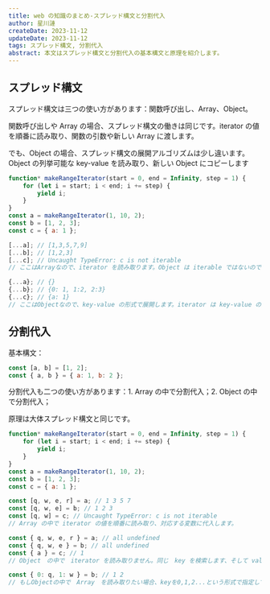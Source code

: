 ```yaml
---
title: web の知識のまとめ-スプレッド構文と分割代入
author: 星川漣
createDate: 2023-11-12
updateDate: 2023-11-12
tags: スプレッド構文, 分割代入
abstract: 本文はスプレッド構文と分割代入の基本構文と原理を紹介します。
---
```


## スプレッド構文

スプレッド構文は三つの使い方があります：関数呼び出し、Array、Object。

関数呼び出しや Array の場合、スプレッド構文の働きは同じです。iterator の値を順番に読み取り、関数の引数や新しい Array に渡します。

でも、Object の場合、スプレッド構文の展開アルゴリズムは少し違います。Object の列挙可能な key-value を読み取り、新しい Object にコピーします

```js
function* makeRangeIterator(start = 0, end = Infinity, step = 1) {
	for (let i = start; i < end; i += step) {
		yield i;
	}
}
const a = makeRangeIterator(1, 10, 2);
const b = [1, 2, 3];
const c = { a: 1 };

[...a]; // [1,3,5,7,9]
[...b]; // [1,2,3]
[...c]; // Uncaught TypeError: c is not iterable
// ここはArrayなので、iterator を読み取ります。Object は iterable ではないので、展開できません。

{...a}; // {}
{...b}; // {0: 1, 1:2, 2:3}
{...c}; // {a: 1}
// ここはObjectなので、key-value の形式で展開します。iterator は key-value の形式ではないので、展開できません、｛｝になります。Array　は　0　1　2　というkeyを持っているので、key-value の形式で展開します。（文字列も同じです）
```

## 分割代入

基本構文：

```js
const [a, b] = [1, 2];
const { a, b } = { a: 1, b: 2 };
```

分割代入も二つの使い方があります：1. Array の中で分割代入；2. Object の中で分割代入；

原理は大体スプレッド構文と同じです。

```js
function* makeRangeIterator(start = 0, end = Infinity, step = 1) {
	for (let i = start; i < end; i += step) {
		yield i;
	}
}
const a = makeRangeIterator(1, 10, 2);
const b = [1, 2, 3];
const c = { a: 1 };

const [q, w, e, r] = a; // 1 3 5 7
const [q, w, e] = b; // 1 2 3
const [q, w] = c; // Uncaught TypeError: c is not iterable
// Array の中で iterator の値を順番に読み取り、対応する変数に代入します。

const { q, w, e, r } = a; // all undefined
const { q, w, e } = b; // all undefined
const { a } = c; // 1
// Object　の中で　iterator を読み取りません。同じ　key を検索します、そして value　を変数に代入します。

const { 0: q, 1: w } = b; // 1 2
// もしObjectの中で　Array　を読み取りたい場合、keyを0,1,2...という形式で指定して、新しい変数名を指定してください。
```
